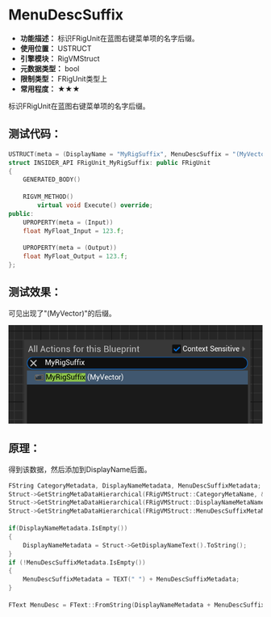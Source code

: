 ﻿# MenuDescSuffix

- **功能描述：** 标识FRigUnit在蓝图右键菜单项的名字后缀。
- **使用位置：** USTRUCT
- **引擎模块：** RigVMStruct
- **元数据类型：** bool
- **限制类型：** FRigUnit类型上
- **常用程度：** ★★★

标识FRigUnit在蓝图右键菜单项的名字后缀。

## 测试代码：

```cpp
USTRUCT(meta = (DisplayName = "MyRigSuffix", MenuDescSuffix = "(MyVector)"))
struct INSIDER_API FRigUnit_MyRigSuffix: public FRigUnit
{
	GENERATED_BODY()

	RIGVM_METHOD()
		virtual void Execute() override;
public:
	UPROPERTY(meta = (Input))
	float MyFloat_Input = 123.f;

	UPROPERTY(meta = (Output))
	float MyFloat_Output = 123.f;
};
```

## 测试效果：

可见出现了"(MyVector)"的后缀。

![Untitled](Meta_RigVM_MenuDescSuffix_Untitled.png)

## 原理：

得到该数据，然后添加到DisplayName后面。

```cpp
FString CategoryMetadata, DisplayNameMetadata, MenuDescSuffixMetadata;
Struct->GetStringMetaDataHierarchical(FRigVMStruct::CategoryMetaName, &CategoryMetadata);
Struct->GetStringMetaDataHierarchical(FRigVMStruct::DisplayNameMetaName, &DisplayNameMetadata);
Struct->GetStringMetaDataHierarchical(FRigVMStruct::MenuDescSuffixMetaName, &MenuDescSuffixMetadata);

if(DisplayNameMetadata.IsEmpty())
{
	DisplayNameMetadata = Struct->GetDisplayNameText().ToString();
}
if (!MenuDescSuffixMetadata.IsEmpty())
{
	MenuDescSuffixMetadata = TEXT(" ") + MenuDescSuffixMetadata;
}

FText MenuDesc = FText::FromString(DisplayNameMetadata + MenuDescSuffixMetadata);
```